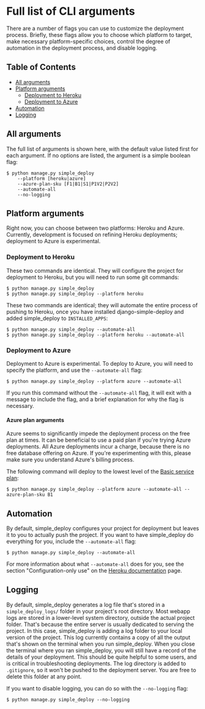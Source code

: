 Full list of CLI arguments
===

There are a number of flags you can use to customize the deployment process. Briefly, these flags allow you to choose which platform to target, make necessary platform-specific choices, control the degree of automation in the deployment process, and disable logging.

Table of Contents
---

- [All arguments](#all-arguments)
- [Platform arguments](#platform-arguments)
    - [Deployment to Heroku](#deployment-to-heroku)
    - [Deployment to Azure](#deployment-to-azure)
- [Automation](#automation)
- [Logging](#logging)    


All arguments
---

The full list of arguments is shown here, with the default value listed first for each argument. If no options are listed, the argument is a simple boolean flag:

```
$ python manage.py simple_deploy
    --platform [heroku|azure]
    --azure-plan-sku [F1|B1|S1|P1V2|P2V2]
    --automate-all
    --no-logging
```

Platform arguments
---

Right now, you can choose between two platforms: Heroku and Azure. Currently, development is focused on refining Heroku deployments; deployment to Azure is experimental.

### Deployment to Heroku

These two commands are identical. They will configure the project for deployment to Heroku, but you will need to run some git commands:

```
$ python manage.py simple_deploy
$ python manage.py simple_deploy --platform heroku
```

These two commands are identical; they will automate the entire process of pushing to Heroku, once you have installed django-simple-deploy and added simple_deploy to `INSTALLED_APPS`:

```
$ python manage.py simple_deploy --automate-all
$ python manage.py simple_deploy --platform heroku --automate-all
```

### Deployment to Azure

Deployment to Azure is experimental. To deploy to Azure, you will need to specify the platform, and use the `--automate-all` flag:

```
$ python manage.py simple_deploy --platform azure --automate-all
```

If you run this command without the `--automate-all` flag, it will exit with a message to include the flag, and a brief explanation for why the flag is necessary.

#### Azure plan arguments

Azure seems to significantly impede the deployment process on the free plan at times. It can be beneficial to use a paid plan if you're trying Azure deployments. All Azure deployments incur a charge, because there is no free database offering on Azure. If you're experimenting with this, please make sure you understand Azure's billing process.

The following command will deploy to the lowest level of the [Basic service plan](https://azure.microsoft.com/en-us/pricing/details/app-service/linux/):

```
$ python manage.py simple_deploy --platform azure --automate-all --azure-plan-sku B1
```

Automation
---

By default, simple_deploy configures your project for deployment but leaves it to you to actually push the project. If you want to have simple_deploy do everything for you, include the `--automate-all` flag:

```
$ python manage.py simple_deploy --automate-all
```

For more information about what `--automate-all` does for you, see the section "Configuration-only use" on the [Heroku documentation](heroku_deployments.md) page.

Logging
---

By default, simple_deploy generates a log file that's stored in a `simple_deploy_logs/` folder in your project's root directory. Most webapp logs are stored in a lower-level system directory, outside the actual project folder. That's because the entire server is usually dedicated to serving the project. In this case, simple_deploy is adding a log folder to your local version of the project. This log currently contains a copy of all the output that's shown on the terminal when you run simple_deploy. When you close the terminal where you ran simple_deploy, you will still have a record of the details of your deployment. This should be quite helpful to some users, and is critical in troubleshooting deployments. The log directory is added to ``.gitignore``, so it won't be pushed to the deployment server. You are free to delete this folder at any point.

If you want to disable logging, you can do so with the `--no-logging` flag:

```
$ python manage.py simple_deploy --no-logging
```

